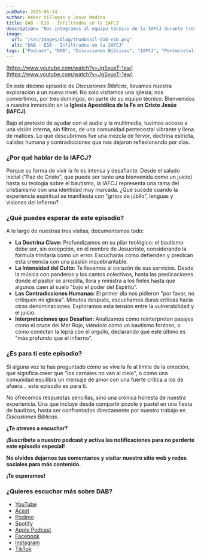 ```yaml
---
pubDate: 2025-06-14
author: Heber Villegas y Jesus Medina
title: DAB - E10 - Infiltrados en la IAFCJ
description: "Nos integramos al equipo técnico de la IAFCJ durante tres domingos para contar cómo viven su teología, liturgia y contradicciones."
image:
  url: "/src/images/blog/thumbnail-dab-e10.png"
  alt: "DAB - E10 - Infiltrados en la IAFCJ"
tags: ["Podcast", "DAB", "Discusiones Bíblicas", "IAFCJ", "Pentecostalismo", "Experiencias"]
---
```


[https://www.youtube.com/watch?v=JgSvuxT-1ew](https://www.youtube.com/watch?v=JgSvuxT-1ew)

En este décimo episodio de *Discusiones Bíblicas*, llevamos nuestra exploración a un nuevo nivel. No solo visitamos una iglesia; nos convertimos, por tres domingos, en parte de su equipo técnico. Bienvenidos a nuestra inmersión en la **Iglesia Apostólica de la Fe en Cristo Jesús (IAFCJ)**.

Bajo el pretexto de ayudar con el audio y la multimedia, tuvimos acceso a una visión interna, sin filtros, de una comunidad pentecostal vibrante y llena de matices. Lo que descubrimos fue una mezcla de fervor, doctrina estricta, calidez humana y contradicciones que nos dejaron reflexionando por días.

### **¿Por qué hablar de la IAFCJ?**

Porque su forma de vivir la fe es intensa y desafiante. Desde el saludo inicial ("Paz de Cristo", que puede ser tanto una bienvenida como un juicio) hasta su teología sobre el bautismo, la IAFCJ representa una rama del cristianismo con una identidad muy marcada. ¿Qué sucede cuando la experiencia espiritual se manifiesta con "gritos de júbilo", lenguas y visiones del infierno?

### **¿Qué puedes esperar de este episodio?**

A lo largo de nuestras tres visitas, documentamos todo:

- **La Doctrina Clave:** Profundizamos en su pilar teológico: el bautismo debe ser, sin excepción, en el nombre de Jesucristo, considerando la fórmula trinitaria como un error. Escucharás cómo defienden y predican esta creencia con una pasión inquebrantable.
- **La Intensidad del Culto:** Te llevamos al corazón de sus servicios. Desde la música con panderos y los cantos colectivos, hasta las predicaciones donde el pastor se arrodilla, llora y ministra a los fieles hasta que algunos caen al suelo "bajo el poder del Espíritu".
- **Las Contradicciones Humanas:** El primer día nos pidieron "por favor, no critiquen mi iglesia". Minutos después, escuchamos duras críticas hacia otras denominaciones. Exploramos esta tensión entre la vulnerabilidad y el juicio.
- **Interpretaciones que Desafían:** Analizamos cómo reinterpretan pasajes como el cruce del Mar Rojo, viéndolo como un bautismo forzoso, o cómo conectan la lepra con el orgullo, declarando que este último es "más profundo que el infierno".

### **¿Es para ti este episodio?**

Si alguna vez te has preguntado cómo se vive la fe al límite de la emoción, qué significa creer que "los carnales no van al cielo", o cómo una comunidad equilibra un mensaje de amor con una fuerte crítica a los de afuera... este episodio es para ti.

No ofrecemos respuestas sencillas, sino una crónica honesta de nuestra experiencia. Una que incluye desde compartir pozole y pastel en una fiesta de bautizos, hasta ser confrontados directamente por nuestro trabajo en *Discusiones Bíblicas*.

**¿Te atreves a escuchar?**

**¡Suscríbete a nuestro podcast y activa las notificaciones para no perderte este episodio especial!**

**No olvides dejarnos tus comentarios y visitar nuestro sitio web y redes sociales para más contenido.**

**¡Te esperamos!**

### **¿Quieres escuchar más sobre DAB?**

- [YouTube](https://www.youtube.com/@discusionesbiblicas)
- [Acast](https://shows.acast.com/discusionesbiblicas)
- [Podimo](https://share.podimo.com/podcast/ef93b5a2-8bd4-4105-abe3-3c1cffa718b7?creatorId=e12b0f6c-3337-4ab7-abd1-5647481bc9fb&key=GePw0UCkvjln&source=ln&from=studio)
- [Spotify](https://open.spotify.com/show/6YUuB3dgq7vaLK6YVXvs7Q)
- [Apple Podcast](https://podcasts.apple.com/mx/podcast/discusiones-biblicas/id1645841221)
- [Facebook](https://www.facebook.com/discusionesbiblicas)
- [Instagram](https://www.instagram.com/discusionesbiblicas/)
- [TikTok](https://www.tiktok.com/@discusionesbiblicas)
